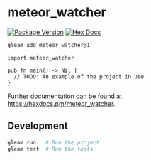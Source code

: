 # meteor_watcher

[![Package Version](https://img.shields.io/hexpm/v/meteor_watcher)](https://hex.pm/packages/meteor_watcher)
[![Hex Docs](https://img.shields.io/badge/hex-docs-ffaff3)](https://hexdocs.pm/meteor_watcher/)

```sh
gleam add meteor_watcher@1
```
```gleam
import meteor_watcher

pub fn main() -> Nil {
  // TODO: An example of the project in use
}
```

Further documentation can be found at <https://hexdocs.pm/meteor_watcher>.

## Development

```sh
gleam run   # Run the project
gleam test  # Run the tests
```
